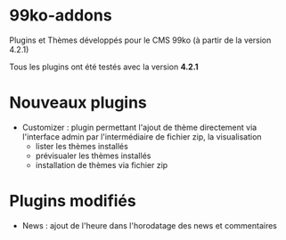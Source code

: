 # 99ko-addons
Plugins et Thèmes développés pour le CMS 99ko (à partir de la version 4.2.1)

Tous les plugins ont été testés avec la version **4.2.1**

# Nouveaux plugins
* Customizer : plugin permettant l'ajout de thème directement via l'interface admin par l'intermédiaire de fichier zip, la visualisation
  * lister les thèmes installés
  * prévisualer les thèmes installés
  * installation de thèmes via fichier zip

# Plugins modifiés
* News : ajout de l'heure dans l'horodatage des news et commentaires
